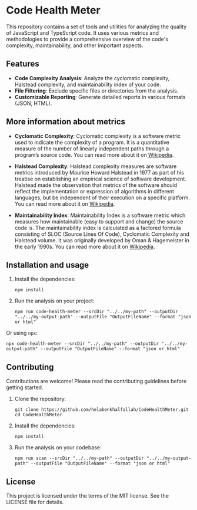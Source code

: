 # Code Health Meter

This repository contains a set of tools and utilities for analyzing the quality of JavaScript and TypeScript code. It uses various metrics and methodologies to provide a comprehensive overview of the code's complexity, maintainability, and other important aspects.

## Features

- **Code Complexity Analysis**: Analyze the cyclomatic complexity, Halstead complexity, and maintainability index of your code.
- **File Filtering**: Exclude specific files or directories from the analysis.
- **Customizable Reporting**: Generate detailed reports in various formats (JSON, HTML).


## More information about metrics

- **Cyclomatic Complexity**: 
Cyclomatic complexity is a software metric used to indicate the complexity of a program. 
It is a quantitative measure of the number of linearly independent paths through a program’s source code. You can read more about it on [Wikipedia](https://en.wikipedia.org/wiki/Cyclomatic_complexity).

- **Halstead Complexity**:
Halstead complexity measures are software metrics introduced by Maurice Howard Halstead in 1977 as part of his treatise on establishing an empirical science of software development. 
Halstead made the observation that metrics of the software should reflect the implementation or expression of algorithms in different languages, but be independent of their execution on a specific platform. 
You can read more about it on [Wikipedia](https://en.wikipedia.org/wiki/Halstead_complexity_measures).

- **Maintainability Index**: 
Maintainability Index is a software metric which measures how maintainable (easy to support and change) the source code is. 
The maintainability index is calculated as a factored formula consisting of SLOC (Source Lines Of Code), Cyclomatic Complexity and Halstead volume. 
It was originally developed by Oman & Hagemeister in the early 1990s. You can read more about it on [Wikipedia](https://learn.microsoft.com/en-us/visualstudio/code-quality/code-metrics-maintainability-index-range-and-meaning?view=vs-2022).

## Installation and usage

1. Install the dependencies:
    ```
    npm install
    ```

2. Run the analysis on your project:
    ```
    npm run code-health-meter --srcDir "../../my-path" --outputDir "../../my-output-path" --outputFile "OutputFileName" --format "json or html"
    ```

Or using `npx`:
   ```
   npx code-health-meter --srcDir "../../my-path" --outputDir "../../my-output-path" --outputFile "OutputFileName" --format "json or html"
   ```

## Contributing

Contributions are welcome! Please read the contributing guidelines before getting started.

1. Clone the repository:
    ```
    git clone https://github.com/helabenkhalfallah/CodeHealthMeter.git
    cd CodeHealthMeter
    ```

2. Install the dependencies:
    ```
    npm install
    ```

3. Run the analysis on your codebase:
    ```
    npm run scan --srcDir "../../my-path" --outputDir "../../my-output-path" --outputFile "OutputFileName" --format "json or html"
    ```
   
## License

This project is licensed under the terms of the MIT license. See the LICENSE file for details.

